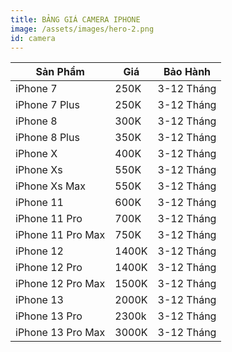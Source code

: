 ```yaml
---
title: BẢNG GIÁ CAMERA IPHONE
image: /assets/images/hero-2.png
id: camera
---
```


 Sản Phẩm          | Giá   | Bảo Hành   
-------------------|-------|------------
 iPhone 7          | 250K  | 3-12 Tháng 
 iPhone 7 Plus     | 250K  | 3-12 Tháng 
 iPhone 8          | 300K  | 3-12 Tháng 
 iPhone 8 Plus     | 350K  | 3-12 Tháng 
 iPhone X          | 400K  | 3-12 Tháng 
 iPhone Xs         | 550K  | 3-12 Tháng 
 iPhone Xs Max     | 550K  | 3-12 Tháng 
 iPhone 11         | 600K  | 3-12 Tháng 
 iPhone 11 Pro     | 700K  | 3-12 Tháng 
 iPhone 11 Pro Max | 750K  | 3-12 Tháng 
 iPhone 12         | 1400K | 3-12 Tháng 
 iPhone 12 Pro     | 1400K | 3-12 Tháng 
 iPhone 12 Pro Max | 1500K | 3-12 Tháng 
 iPhone 13         | 2000K | 3-12 Tháng 
 iPhone 13 Pro     | 2300k | 3-12 Tháng 
 iPhone 13 Pro Max | 3000K | 3-12 Tháng 
